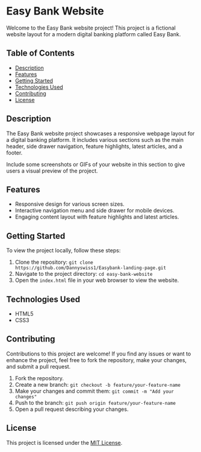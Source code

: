 # Easy Bank Website

Welcome to the Easy Bank website project! This project is a fictional website layout for a modern digital banking platform called Easy Bank.

## Table of Contents

- [Description](#description)
- [Features](#features)
- [Getting Started](#getting-started)
- [Technologies Used](#technologies-used)
- [Contributing](#contributing)
- [License](#license)

## Description

The Easy Bank website project showcases a responsive webpage layout for a digital banking platform. It includes various sections such as the main header, side drawer navigation, feature highlights, latest articles, and a footer.


Include some screenshots or GIFs of your website in this section to give users a visual preview of the project.

## Features

- Responsive design for various screen sizes.
- Interactive navigation menu and side drawer for mobile devices.
- Engaging content layout with feature highlights and latest articles.

## Getting Started

To view the project locally, follow these steps:

1. Clone the repository: `git clone https://github.com/Dannyswiss1/Easybank-landing-page.git`
2. Navigate to the project directory: `cd easy-bank-website`
3. Open the `index.html` file in your web browser to view the website.

## Technologies Used

- HTML5
- CSS3

## Contributing

Contributions to this project are welcome! If you find any issues or want to enhance the project, feel free to fork the repository, make your changes, and submit a pull request.

1. Fork the repository.
2. Create a new branch: `git checkout -b feature/your-feature-name`
3. Make your changes and commit them: `git commit -m "Add your changes"`
4. Push to the branch: `git push origin feature/your-feature-name`
5. Open a pull request describing your changes.

## License

This project is licensed under the [MIT License](LICENSE).

